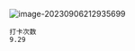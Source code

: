 ![image-20230906212935699](https://cdn.jsdelivr.net/gh/iamk123/typora@main/uPic/2023/09/06/21293516940069751694006975807zqIPJm-image-20230906212935699.png)



```
打卡次数
9.29
```

